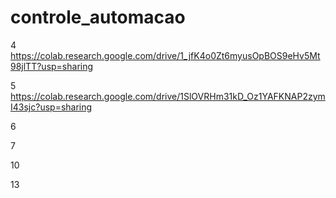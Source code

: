 # controle_automacao

4 https://colab.research.google.com/drive/1_jfK4o0Zt6myusOpBOS9eHv5Mt98jlTT?usp=sharing

5 https://colab.research.google.com/drive/1SlOVRHm31kD_Oz1YAFKNAP2zymI43sjc?usp=sharing

6

7

10

13
